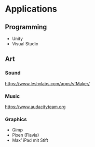 # Applications

## Programming

- Unity
- Visual Studio

## Art

### Sound

https://www.leshylabs.com/apps/sfMaker/

### Music

https://www.audacityteam.org

### Graphics

- Gimp
- Pixen (Flavia)
- Max’ iPad mit Stift
